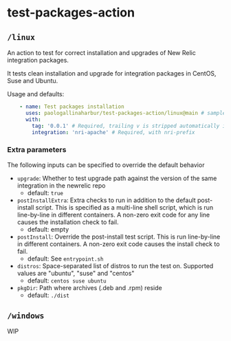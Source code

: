 # test-packages-action

## `/linux`

An action to test for correct installation and upgrades of New Relic integration packages.

It tests clean installation and upgrade for integration packages in CentOS, Suse and Ubuntu.

Usage and defaults:
```yaml
    - name: Test packages installation
      uses: paologallinaharbur/test-packages-action/linux@main # sample only, do not use `main` in production
      with:
        tag: '0.0.1' # Required, trailing v is stripped automatically if found
        integration: 'nri-apache' # Required, with nri-prefix
```

### Extra parameters

The following inputs can be specified to override the default behavior 

* `upgrade`: Whether to test upgrade path against the version of the same integration in the newrelic repo
  - default: `true`
* `postInstallExtra`: Extra checks to run in addition to the default post-install script. This is specified as a multi-line shell script, which is run line-by-line in different containers. A non-zero exit code for any line causes the installation check to fail.
  - default: empty
* `postInstall`: Override the post-install test script. This is run line-by-line in different containers. A non-zero exit code causes the install check to fail.
  - default: See `entrypoint.sh`
* `distros`: Space-separated list of distros to run the test on. Supported values are "ubuntu", "suse" and "centos"
  - default: `centos suse ubuntu`
* `pkgDir`: Path where archives (.deb and .rpm) reside
  - default: `./dist`

## `/windows`

WIP
